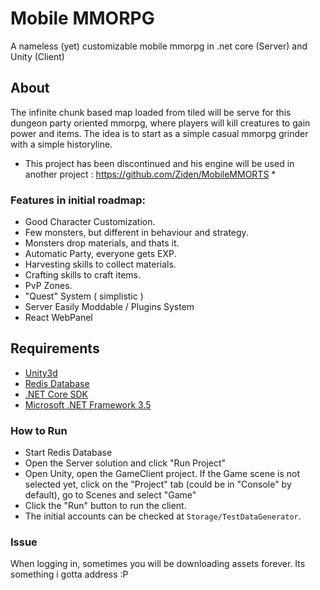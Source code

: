 
# Mobile MMORPG
A nameless (yet) customizable mobile mmorpg in .net core (Server) and Unity (Client)

## About

The infinite chunk based map loaded from tiled will be serve for this dungeon party oriented mmorpg, where players will kill creatures to gain power and items. The idea is to start as a simple casual mmorpg grinder with a simple historyline.

* This project has been discontinued and his engine will be used in another project : https://github.com/Ziden/MobileMMORTS *

### Features in initial roadmap:

- Good Character Customization.
- Few monsters, but different in behaviour and strategy.
- Monsters drop materials, and thats it.
- Automatic Party, everyone gets EXP.
- Harvesting skills to collect materials.
- Crafting skills to craft items.
- PvP Zones.
- "Quest" System ( simplistic )
- Server Easily Moddable / Plugins System
- React WebPanel

## Requirements

- [Unity3d](#%20MobileMMORPG%20A%20very%20nameless%20%28yet%29%20mobile%20mmorpg%20in%20.net%20core%20%28Server%29%20and%20Unity%20%28Client%29%20%20##%20Requirements%20%20-Unity3d%20https://unity3d.com/pt/get-unity/download) 
- [Redis Database](https://redis.io/download)
- [.NET Core SDK](https://www.microsoft.com/net/download)
- [Microsoft .NET Framework 3.5](https://www.microsoft.com/pt-br/download/details.aspx?id=21)

### How to Run

- Start Redis Database
- Open the Server solution and click "Run Project"
- Open Unity, open the GameClient project.
  If the Game scene is not selected yet, click on the "Project" tab (could be in "Console" by default), go to Scenes and select "Game"
- Click the "Run" button to run the client.
- The initial accounts can be checked at `Storage/TestDataGenerator`.

### Issue

When logging in, sometimes you will be downloading assets forever. Its something i gotta address :P
